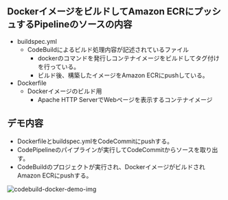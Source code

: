 ## DockerイメージをビルドしてAmazon ECRにプッシュするPipelineのソースの内容
- buildspec.yml
  - CodeBuildによるビルド処理内容が記述されているファイル
    - dockerのコマンドを発行しコンテナイメージをビルドしてタグ付けを行っている。
    - ビルド後、構築したイメージをAmazon ECRにpushしている。
- Dockerfile
  - Dockerイメージのビルド用
    - Apache HTTP ServerでWebページを表示するコンテナイメージ

## デモ内容
- Dockerfileとbuildspec.ymlをCodeCommitにpushする。
- CodePipelineのパイプラインが実行してCodeCommitからソースを取り出す。
- CodeBuildのプロジェクトが実行され、DockerイメージがビルドされAmazon ECRにpushする。

![codebuild-docker-demo-img](https://devops.nobelabo.net/img/mod6_codebuild_docker.png)
